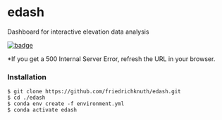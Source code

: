 # edash
Dashboard for interactive elevation data analysis

[![badge](https://img.shields.io/static/v1.svg?logo=mybinder&label=Launch+App&message=mybinder&color=green)](https://mybinder.org/v2/gh/friedrichknuth/edash/binder?urlpath=/proxy/5009/dashboard)

*If you get a 500 Internal Server Error, refresh the URL in your browser.


### Installation

```
$ git clone https://github.com/friedrichknuth/edash.git
$ cd ./edash
$ conda env create -f environment.yml
$ conda activate edash
```